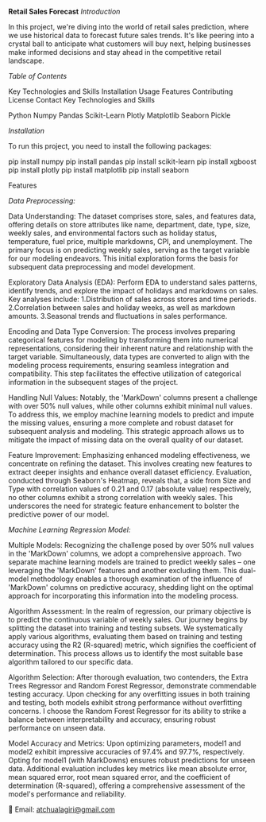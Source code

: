 **Retail Sales Forecast**
*Introduction*

In this project, we're diving into the world of retail sales prediction, where we use historical data to forecast future sales trends. It's like peering into a crystal ball to anticipate what customers will buy next, helping businesses make informed decisions and stay ahead in the competitive retail landscape.

*Table of Contents*

Key Technologies and Skills
Installation
Usage
Features
Contributing
License
Contact
Key Technologies and Skills

Python
Numpy
Pandas
Scikit-Learn
Plotly
Matplotlib
Seaborn
Pickle

*Installation*

To run this project, you need to install the following packages:

pip install numpy
pip install pandas
pip install scikit-learn
pip install xgboost
pip install plotly
pip install matplotlib
pip install seaborn

Features

*Data Preprocessing:*

Data Understanding: The dataset comprises store, sales, and features data, offering details on store attributes like name, department, date, type, size, weekly sales, and environmental factors such as holiday status, temperature, fuel price, multiple markdowns, CPI, and unemployment. The primary focus is on predicting weekly sales, serving as the target variable for our modeling endeavors. This initial exploration forms the basis for subsequent data preprocessing and model development.

Exploratory Data Analysis (EDA): Perform EDA to understand sales patterns, identify trends, and explore the impact of holidays and markdowns on sales. Key analyses include:
1.Distribution of sales across stores and time periods.
2.Correlation between sales and holiday weeks, as well as markdown amounts.
3.Seasonal trends and fluctuations in sales performance.

Encoding and Data Type Conversion: The process involves preparing categorical features for modeling by transforming them into numerical representations, considering their inherent nature and relationship with the target variable. Simultaneously, data types are converted to align with the modeling process requirements, ensuring seamless integration and compatibility. This step facilitates the effective utilization of categorical information in the subsequent stages of the project.

Handling Null Values: Notably, the 'MarkDown' columns present a challenge with over 50% null values, while other columns exhibit minimal null values. To address this, we employ machine learning models to predict and impute the missing values, ensuring a more complete and robust dataset for subsequent analysis and modeling. This strategic approach allows us to mitigate the impact of missing data on the overall quality of our dataset.

Feature Improvement: Emphasizing enhanced modeling effectiveness, we concentrate on refining the dataset. This involves creating new features to extract deeper insights and enhance overall dataset efficiency. Evaluation, conducted through Seaborn's Heatmap, reveals that, a
side from Size and Type with correlation values of 0.21 and 0.17 (absolute value) respectively, no other columns exhibit a strong correlation with weekly sales. This underscores the need for strategic feature enhancement to bolster the predictive power of our model.

*Machine Learning Regression Model:*

Multiple Models: Recognizing the challenge posed by over 50% null values in the 'MarkDown' columns, we adopt a comprehensive approach. Two separate machine learning models are trained to predict weekly sales – one leveraging the 'MarkDown' features and another excluding them. This dual-model methodology enables a thorough examination of the influence of 'MarkDown' columns on predictive accuracy, shedding light on the optimal approach for incorporating this information into the modeling process.

Algorithm Assessment: In the realm of regression, our primary objective is to predict the continuous variable of weekly sales. Our journey begins by splitting the dataset into training and testing subsets. We systematically apply various algorithms, evaluating them based on training and testing accuracy using the R2 (R-squared) metric, which signifies the coefficient of determination. This process allows us to identify the most suitable base algorithm tailored to our specific data.

Algorithm Selection: After thorough evaluation, two contenders, the Extra Trees Regressor and Random Forest Regressor, demonstrate commendable testing accuracy. Upon checking for any overfitting issues in both training and testing, both models exhibit strong performance without overfitting concerns. I choose the Random Forest Regressor for its ability to strike a balance between interpretability and accuracy, ensuring robust performance on unseen data.

Model Accuracy and Metrics: Upon optimizing parameters, model1 and model2 exhibit impressive accuracies of 97.4% and 97.7%, respectively. Opting for model1 (with MarkDowns) ensures robust predictions for unseen data. Additional evaluation includes key metrics like mean absolute error, mean squared error, root mean squared error, and the coefficient of determination (R-squared), offering a comprehensive assessment of the model's performance and reliability.


📧 Email: atchualagiri@gmail.com

